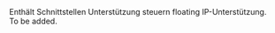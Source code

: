 <Namespace Name="Microsoft.Azure.Management.Network.Fluent.HasFloatingIP.Definition">
  <Docs>
    <summary>Enthält Schnittstellen Unterstützung steuern floating IP-Unterstützung.</summary> 
    <remarks>To be added.</remarks>
  </Docs>
</Namespace>
